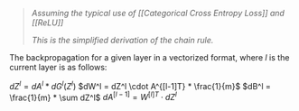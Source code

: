 
>*Assuming the typical use of [[Categorical Cross Entropy Loss]] and [[ReLU]]*
>
>*This is the simplified derivation of the chain rule.*

The backpropagation for a given layer in a vectorized format, where $l$ is the current layer is as follows:

$dZ^l = dA^l * dG^l(Z^l)$
$dW^l = dZ^l \cdot A^{[l-1]T} * \frac{1}{m}$
$dB^l = \frac{1}{m} * \sum dZ^l$
$dA^{[l-1]} = W^{[l]T} \cdot dZ^l$